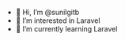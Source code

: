 - 👋 Hi, I’m @sunilgitb
- 👀 I’m interested in Laravel
- 🌱 I’m currently learning Laravel

<!---
sunilgitb/sunilgitb is a ✨ special ✨ repository because its `README.md` (this file) appears on your GitHub profile.
You can click the Preview link to take a look at your changes.
--->
